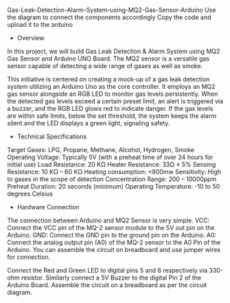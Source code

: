 Gas-Leak-Detection-Alarm-System-using-MQ2-Gas-Sensor-Arduino
Use the diagram to connect the components accordingly
Copy the code and upload it to the arduino

- Overview
  
In this project, we will build Gas Leak Detection & Alarm System using MQ2 Gas Sensor and Arduino UNO Board. The MQ2 sensor is a versatile gas sensor capable of detecting a wide range of gases as well as smoke.

This initiative is centered on creating a mock-up of a gas leak detection system utilizing an Arduino Uno as the core controller. It employs an MQ2 gas sensor alongside an RGB LED to monitor gas levels persistently. When the detected gas levels exceed a certain preset limit, an alert is triggered via a buzzer, and the RGB LED glows red to indicate danger. If the gas levels are within safe limits, below the set threshold, the system keeps the alarm silent and the LED displays a green light, signaling safety.

- Technical Specifications
  
Target Gases: LPG, Propane, Methane, Alcohol, Hydrogen, Smoke
Operating Voltage: Typically 5V (with a preheat time of over 24 hours for initial use)
Load Resistance: 20 KΩ
Heater Resistance: 33Ω ± 5%
Sensing Resistance: 10 KΩ – 60 KΩ
Heating consumption: <800mw
Sensitivity: High to gases in the scope of detection
Concentration Range: 200 – 10000ppm
Preheat Duration: 20 seconds (minimum)
Operating Temperature: -10 to 50 degrees Celsius

- Hardware Connection
  
The connection between Arduino and MQ2 Sensor is very simple.
VCC: Connect the VCC pin of the MQ-2 sensor module to the 5V out pin on the Arduino.
GND: Connect the GND pin to the ground pin on the Arduino.
A0: Connect the analog output pin (A0) of the MQ-2 sensor to the A0 Pin of the Arduino.
You can assemble the circuit on breadboard and use jumper wires for connection.

Connect the Red and Green LED to digital pins 5 and 6 respectively via 330-ohm resistor. Similarly connect a 5V Buzzer to the digital Pin 2 of the Arduino Board.
Assemble the circuit on a breadboard as per the circuit diagram.
